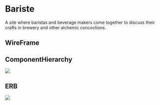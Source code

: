 # Bariste
 A site where baristas and beverage makers come together to discuss their crafts in brewery and other alchemic concoctions.
## WireFrame
<blockquote class="imgur-embed-pub" lang="en" data-id="a/j5c4JUS" data-context="false" ><a href="//imgur.com/a/j5c4JUS"></a></blockquote><script async src="//s.imgur.com/min/embed.js" charset="utf-8"></script>

## ComponentHierarchy
<img src="https://imgur.com/CR7LIoz">


## ERB
<img src="https://imgur.com/v777TlT">
